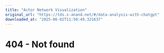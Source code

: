 ```yaml
---
title: "Actor Network Visualization"
original_url: "https://tds.s-anand.net/#/data-analysis-with-chatgpt"
downloaded_at: "2025-06-02T11:50:49.321637"
---
```


404 - Not found
===============
